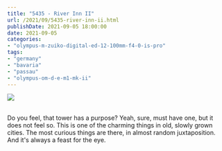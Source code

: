 ```yaml
---
title: "5435 - River Inn II"
url: /2021/09/5435-river-inn-ii.html
publishDate: 2021-09-05 18:00:00
date: 2021-09-05
categories:
- "olympus-m-zuiko-digital-ed-12-100mm-f4-0-is-pro"
tags:
- "germany"
- "bavaria"
- "passau"
- "olympus-om-d-e-m1-mk-ii"
---
```

<div class="container">
<div class="center"><a target="_blank" href="https://d25zfm9zpd7gm5.cloudfront.net/1200x1200/2019/20190621_121240_lr.jpg"><img class="webfeedsFeaturedVisual" src="https://d25zfm9zpd7gm5.cloudfront.net/0600x0600/2019/20190621_121240_lr.jpg" /></a></div>
</div>
<br />

Do you feel, that tower has a purpose? Yeah, sure, must have one, 
but it does not feel so. This is one of the charming things in old, 
slowly grown cities. The most curious things are there, in almost 
random juxtaposition. And it's always a feast for the eye.

